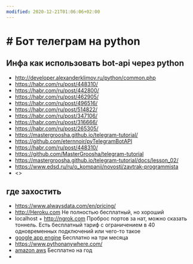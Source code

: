 ```yaml
---
modified: 2020-12-21T01:06:06+02:00
---
```


# # Бот телеграм на python

## Инфа как использовать bot-api через python
* <http://developer.alexanderklimov.ru/python/common.php>
* <https://habr.com/ru/post/448310/>
* <https://habr.com/ru/post/442800/>
* <https://habr.com/ru/post/462905/>
* <https://habr.com/ru/post/496516/>
* <https://habr.com/ru/post/514822/>
* <https://habr.com/ru/post/347106/>
* <https://habr.com/ru/post/316666/>
* <https://habr.com/ru/post/265305/>
* <https://mastergroosha.github.io/telegram-tutorial/>
* <https://github.com/eternnoir/pyTelegramBotAPI>
* <https://habr.com/ru/post/448310/>
* <https://github.com/MasterGroosha/telegram-tutorial>
* <https://mastergroosha.github.io/telegram-tutorial/docs/lesson_02/>
* <https://www.edsd.ru/ru/o_kompanii/novosti/zavtrak-programmista>
* <>

## где захостить

* <https://www.alwaysdata.com/en/pricing/>
* <http://Heroku.com>
Не полностью бесплатный, но хороший
* localhost + <http://ngrok.com>
Проброс портов за нат, можно сказать тоннель. Есть бесплатный тариф с ограничением в 40 одновременных подключений или чего-то такое
* [google app engine](https://cloud.google.com/appengine/docs/python/)
Бесплатно на три месяца
* <https://www.pythonanywhere.com/>
* [amazon aws](https://aws.amazon.com/ru/free/?all-free-tier.sort-by=item.additionalFields.SortRank&all-free-tier.sort-order=asc&awsm.page-all-free-tier=2)
Бесплатно на год
*